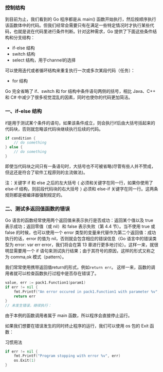 ### 控制结构
到目前为止，我们看到的 Go 程序都是从 main() 函数开始执行，然后按顺序执行该函数体中的代码。但我们经常会需要只有在满足一些特定情况时才执行某些代码，也就是说在代码里进行条件判断。针对这种需求，Go 提供了下面这些条件结构和分支结构：
+ if-else 结构
+ switch 结构
+ select 结构，用于channel的选择

可以使用迭代或者循环结构来重复执行一次或多次某段代码（任务）：
+ for 结构

Go 完全省略了 if、switch 和 for 结构中条件语句两侧的括号，相比 Java、C++ 和 C# 中减少了很多视觉混乱的因素，同时也使你的代码更加简洁。

### 一、if-else 结构

if是用于测试某个条件的语句，如果该条件成立，则会执行if后由大括号括起来的代码块，否则就忽略该代码块继续执行后续的代码。
```go
if condition {
    // do something
} else {
    // do something
}
```
即使当代码块之间只有一条语句时，大括号也不可被省略(尽管有些人并不赞成，但这还是符合了软件工程原则的主流做法)。

注：关键字 if 和 else 之后的左大括号 ```{``` 必须和关键字在同一行，如果你使用了 else-if 结构，则前段代码块的右大括号 ```}``` 必须和 else-if 关键字在同一行。这两条规则都是被编译器强制规定的。

### 二、测试多返回值函数的错误
Go 语言的函数经常使用两个返回值来表示执行是否成功：返回某个值以及 true 表示成功；返回零值（或 nil）和 false 表示失败（第 4.4 节）。当不使用 true 或 false 的时候，也可以使用一个 error 类型的变量来代替作为第二个返回值：成功执行的话，error 的值为 nil，否则就会包含相应的错误信息（Go 语言中的错误类型为 error: var err error，我们将会在第 13 章进行更多地讨论）。这样一来，就很明显需要用一个 if 语句来测试执行结果；由于其符号的原因，这样的形式又称之为 comma,ok 模式（pattern）。

我们常常使用携带返回值return的形式，例如```return err```。 这样一来，函数的调用者就可以检查函数执行过程中是否存在错误了。
```go
value, err := pack1.Function1(param1)
if err != nil {
    fmt.Printf("An error occured in pack1.Function1 with parameter %v", param1)
    return err
}
// 未发生错误，继续执行：
```
由于本例的函数调用者属于 main 函数，所以程序会直接停止运行。

如果我们想要在错误发生的同时终止程序的运行，我们可以使用 os 包的 Exit 函数：

习惯用法
```go
if err != nil {
    fmt.Printf("Program stopping with error %v", err)
    os.Exit(1)
}
```